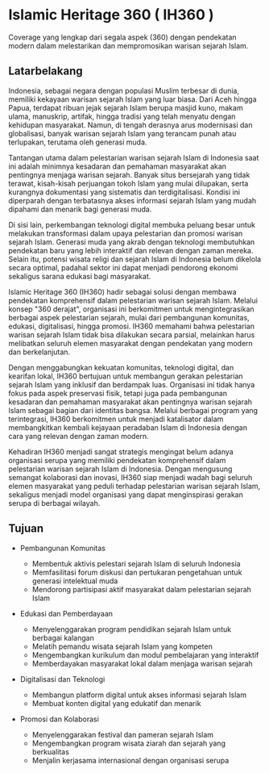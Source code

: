 # Islamic Heritage 360 ( IH360 )
Coverage yang lengkap dari segala aspek (360) dengan pendekatan modern dalam melestarikan dan mempromosikan warisan sejarah Islam.

## Latarbelakang
Indonesia, sebagai negara dengan populasi Muslim terbesar di dunia, memiliki kekayaan warisan sejarah Islam yang luar biasa. Dari Aceh hingga Papua, terdapat ribuan jejak sejarah Islam berupa masjid kuno, makam ulama, manuskrip, artifak, hingga tradisi yang telah menyatu dengan kehidupan masyarakat. Namun, di tengah derasnya arus modernisasi dan globalisasi, banyak warisan sejarah Islam yang terancam punah atau terlupakan, terutama oleh generasi muda.

Tantangan utama dalam pelestarian warisan sejarah Islam di Indonesia saat ini adalah minimnya kesadaran dan pemahaman masyarakat akan pentingnya menjaga warisan sejarah. Banyak situs bersejarah yang tidak terawat, kisah-kisah perjuangan tokoh Islam yang mulai dilupakan, serta kurangnya dokumentasi yang sistematis dan terdigitalisasi. Kondisi ini diperparah dengan terbatasnya akses informasi sejarah Islam yang mudah dipahami dan menarik bagi generasi muda.

Di sisi lain, perkembangan teknologi digital membuka peluang besar untuk melakukan transformasi dalam upaya pelestarian dan promosi warisan sejarah Islam. Generasi muda yang akrab dengan teknologi membutuhkan pendekatan baru yang lebih interaktif dan relevan dengan zaman mereka. Selain itu, potensi wisata religi dan sejarah Islam di Indonesia belum dikelola secara optimal, padahal sektor ini dapat menjadi pendorong ekonomi sekaligus sarana edukasi bagi masyarakat.

Islamic Heritage 360 (IH360) hadir sebagai solusi dengan membawa pendekatan komprehensif dalam pelestarian warisan sejarah Islam. Melalui konsep "360 derajat", organisasi ini berkomitmen untuk mengintegrasikan berbagai aspek pelestarian sejarah, mulai dari pembangunan komunitas, edukasi, digitalisasi, hingga promosi. IH360 memahami bahwa pelestarian warisan sejarah Islam tidak bisa dilakukan secara parsial, melainkan harus melibatkan seluruh elemen masyarakat dengan pendekatan yang modern dan berkelanjutan.

Dengan menggabungkan kekuatan komunitas, teknologi digital, dan kearifan lokal, IH360 bertujuan untuk membangun gerakan pelestarian sejarah Islam yang inklusif dan berdampak luas. Organisasi ini tidak hanya fokus pada aspek preservasi fisik, tetapi juga pada pembangunan kesadaran dan pemahaman masyarakat akan pentingnya warisan sejarah Islam sebagai bagian dari identitas bangsa. Melalui berbagai program yang terintegrasi, IH360 berkomitmen untuk menjadi katalisator dalam membangkitkan kembali kejayaan peradaban Islam di Indonesia dengan cara yang relevan dengan zaman modern.

Kehadiran IH360 menjadi sangat strategis mengingat belum adanya organisasi serupa yang memiliki pendekatan komprehensif dalam pelestarian warisan sejarah Islam di Indonesia. Dengan mengusung semangat kolaborasi dan inovasi, IH360 siap menjadi wadah bagi seluruh elemen masyarakat yang peduli terhadap pelestarian warisan sejarah Islam, sekaligus menjadi model organisasi yang dapat menginspirasi gerakan serupa di berbagai wilayah.

## Tujuan
- Pembangunan Komunitas
  - Membentuk aktivis pelestari sejarah Islam di seluruh Indonesia
  - Memfasilitasi forum diskusi dan pertukaran pengetahuan untuk generasi intelektual muda
  - Mendorong partisipasi aktif masyarakat dalam pelestarian sejarah Islam

- Edukasi dan Pemberdayaan
  - Menyelenggarakan program pendidikan sejarah Islam untuk berbagai kalangan
  - Melatih pemandu wisata sejarah Islam yang kompeten
  - Mengembangkan kurikulum dan modul pembelajaran yang interaktif
  - Memberdayakan masyarakat lokal dalam menjaga warisan sejarah

- Digitalisasi dan Teknologi
  - Membangun platform digital untuk akses informasi sejarah Islam
  - Membuat konten digital yang edukatif dan menarik

- Promosi dan Kolaborasi
  - Menyelenggarakan festival dan pameran sejarah Islam
  - Mengembangkan program wisata ziarah dan sejarah yang berkualitas
  - Menjalin kerjasama internasional dengan organisasi serupa